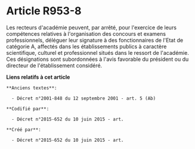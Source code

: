 # Article R953-8

Les recteurs d'académie peuvent, par arrêté, pour l'exercice de leurs compétences relatives à l'organisation des concours et
examens professionnels, déléguer leur signature à des fonctionnaires de l'Etat de catégorie A, affectés dans les
établissements publics à caractère scientifique, culturel et professionnel situés dans le ressort de l'académie. Ces
désignations sont subordonnées à l'avis favorable du président ou du directeur de l'établissement considéré.

**Liens relatifs à cet article**

	**Anciens textes**:

	  - Décret n°2001-848 du 12 septembre 2001 - art. 5 (Ab)

	**Codifié par**:

	  - Décret n°2015-652 du 10 juin 2015 - art.

	**Créé par**:

	  - Décret n°2015-652 du 10 juin 2015 - art.
